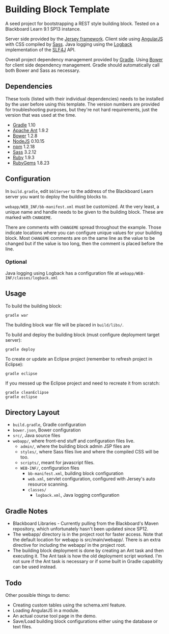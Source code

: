 # Building Block Template
A seed project for bootstrapping a REST style building block. Tested on a Blackboard Learn 9.1 SP13 instance.

Server side provided by the [Jersey framework](https://jersey.java.net/). Client side using [AngularJS](http://angularjs.org/) with CSS compiled by [Sass](http://sass-lang.com/). Java logging using the [Logback](http://logback.qos.ch/) implementation of the [SLF4J](http://www.slf4j.org/) API. 

Overall project dependency management provided by [Gradle](http://www.gradle.org/). Using [Bower](http://bower.io/) for client side dependency management. Gradle should automatically call both Bower and Sass as necessary.

## Dependencies

These tools (listed with their individual dependencies) needs to be installed by the user before using this template. The version numbers are provided for troubleshooting purposes, but they're not hard requirements, just the version that was used at the time.

* [Gradle](http://www.gradle.org/) 1.10
 * [Apache Ant](http://ant.apache.org/) 1.9.2
* [Bower](http://bower.io/) 1.2.8
 * [NodeJS](http://nodejs.org/) 0.10.15
 * [npm](https://npmjs.org/) 1.2.18
* [Sass](http://sass-lang.com/) 3.2.12
 * [Ruby](https://www.ruby-lang.org/en/) 1.9.3
 * [RubyGems](http://rubygems.org/) 1.8.23


## Configuration

In `build.gradle`, edit `bblServer` to the address of the Blackboard Learn server you want to deploy the building blocks to.

`webapp/WEB_INF/bb-manifest.xml` must be customized. At the very least, a unique name and handle needs to be given to the building block. These are marked with `CHANGEME`.

There are comments with `CHANGEME` spread throughout the example. Those indicate locations where you can configure unique values for your building block. Most `CHANGEME` comments are on the same line as the value to be changed but if the value is too long, then the comment is placed before the line.

### Optional

Java logging using Logback has a configuration file at `webapp/WEB-INF/classes/logback.xml`

## Usage

To build the building block:

    gradle war

The building block war file will be placed in `build/libs/`.

To build and deploy the building block (must configure deployment target server):

    gradle deploy

To create or update an Eclipse project (remember to refresh project in Eclipse):

    gradle eclipse

If you messed up the Eclipse project and need to recreate it from scratch:

    gradle cleanEclipse
    gradle eclipse

## Directory Layout

- `build.gradle`, Gradle configuration
- `bower.json`, Bower configuration
- `src/`, Java source files
- `webapp/`, where front-end stuff and configuration files live.
  - `admin/`, where the building block admin JSP files are
  - `styles/`, where Sass files live and where the compiled CSS will be too.
  - `scripts/`, meant for javascript files.
  - `WEB-INF/`, configuration files
    - `bb-manifest.xml`, building block configuration
    - `web.xml`, servlet configuration, configured with Jersey's auto resource scanning.
    - `classes/`
      - `logback.xml`, Java logging configuration

## Gradle Notes

* Blackboard Libraries - Currently pulling from the Blackboard's Maven repository, which unfortunately hasn't been updated since SP12.
* The webapp/ directory is in the project root for faster access. Note that the default location for webapp is src/main/webapp/. There is an extra directive for including the webapp/ in the project root.
* The building block deployment is done by creating an Ant task and then executing it. The Ant task is how the old deployment script worked. I'm not sure if the Ant task is necessary or if some built in Gradle capability can be used instead.

## Todo

Other possible things to demo:
- Creating custom tables using the schema.xml feature.
- Loading AngularJS in a module.
- An actual course tool page in the demo. 
- Save/Load building block configurations either using the database or text files.
